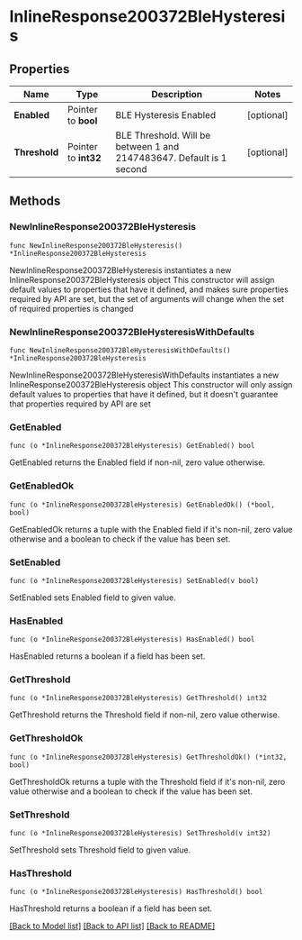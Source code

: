 # InlineResponse200372BleHysteresis

## Properties

Name | Type | Description | Notes
------------ | ------------- | ------------- | -------------
**Enabled** | Pointer to **bool** | BLE Hysteresis Enabled | [optional] 
**Threshold** | Pointer to **int32** | BLE Threshold. Will be between 1 and 2147483647. Default is 1 second | [optional] 

## Methods

### NewInlineResponse200372BleHysteresis

`func NewInlineResponse200372BleHysteresis() *InlineResponse200372BleHysteresis`

NewInlineResponse200372BleHysteresis instantiates a new InlineResponse200372BleHysteresis object
This constructor will assign default values to properties that have it defined,
and makes sure properties required by API are set, but the set of arguments
will change when the set of required properties is changed

### NewInlineResponse200372BleHysteresisWithDefaults

`func NewInlineResponse200372BleHysteresisWithDefaults() *InlineResponse200372BleHysteresis`

NewInlineResponse200372BleHysteresisWithDefaults instantiates a new InlineResponse200372BleHysteresis object
This constructor will only assign default values to properties that have it defined,
but it doesn't guarantee that properties required by API are set

### GetEnabled

`func (o *InlineResponse200372BleHysteresis) GetEnabled() bool`

GetEnabled returns the Enabled field if non-nil, zero value otherwise.

### GetEnabledOk

`func (o *InlineResponse200372BleHysteresis) GetEnabledOk() (*bool, bool)`

GetEnabledOk returns a tuple with the Enabled field if it's non-nil, zero value otherwise
and a boolean to check if the value has been set.

### SetEnabled

`func (o *InlineResponse200372BleHysteresis) SetEnabled(v bool)`

SetEnabled sets Enabled field to given value.

### HasEnabled

`func (o *InlineResponse200372BleHysteresis) HasEnabled() bool`

HasEnabled returns a boolean if a field has been set.

### GetThreshold

`func (o *InlineResponse200372BleHysteresis) GetThreshold() int32`

GetThreshold returns the Threshold field if non-nil, zero value otherwise.

### GetThresholdOk

`func (o *InlineResponse200372BleHysteresis) GetThresholdOk() (*int32, bool)`

GetThresholdOk returns a tuple with the Threshold field if it's non-nil, zero value otherwise
and a boolean to check if the value has been set.

### SetThreshold

`func (o *InlineResponse200372BleHysteresis) SetThreshold(v int32)`

SetThreshold sets Threshold field to given value.

### HasThreshold

`func (o *InlineResponse200372BleHysteresis) HasThreshold() bool`

HasThreshold returns a boolean if a field has been set.


[[Back to Model list]](../README.md#documentation-for-models) [[Back to API list]](../README.md#documentation-for-api-endpoints) [[Back to README]](../README.md)


